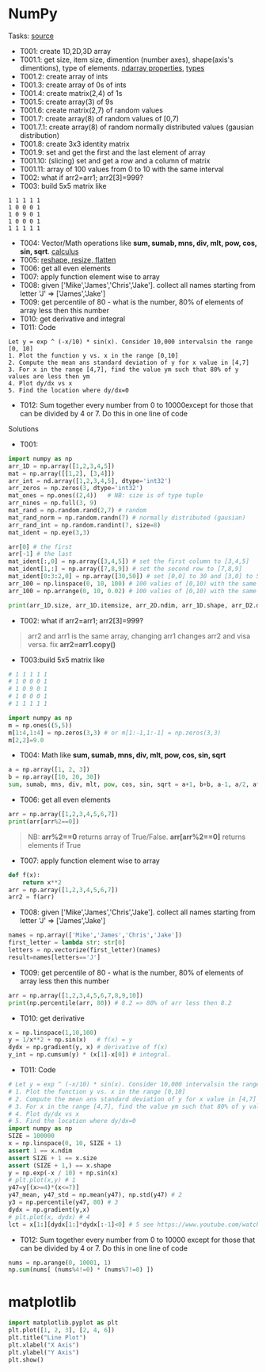 # NumPy

Tasks: [source](https://www.youtube.com/watch?v=DcfYgePyedM)
* T001: create 1D,2D,3D array
* T001.1: get size, item size, dimention (number axes), shape(axis's dimentions), type of elements. [ndarray properties](https://numpy.org/doc/stable/reference/arrays.ndarray.html#id1), [types](https://numpy.org/doc/stable/reference/arrays.dtypes.html#arrays-dtypes)
* T001.2: create array of ints
* T001.3: create array of 0s of ints
* T001.4: create matrix(2,4) of 1s
* T001.5: create array(3) of 9s
* T001.6: create matrix(2,7) of random values
* T001.7: create array(8) of random values of [0,7)
* T001.7.1: create array(8) of random normally distributed values (gausian distribution)
* T001.8: create 3x3 identity matrix
* T001.9: set and get the first and the last element of array
* T001.10: (slicing) set and get a row and a column of matrix
* T001.11: array of 100 values from 0 to 10 with the same interval
* T002: what if arr2=arr1; arr2[3]=999?
* T003: build 5x5 matrix like
~~~text
1 1 1 1 1
1 0 0 0 1
1 0 9 0 1
1 0 0 0 1
1 1 1 1 1
~~~
* T004: Vector/Math operations like **sum, sumab, mns, div, mlt, pow, cos, sin, sqrt**. [calculus](https://numpy.org/doc/stable/reference/arrays.ndarray.html#calculation)
* T005: [reshape, resize, flatten](https://numpy.org/doc/stable/reference/arrays.ndarray.html#shape-manipulation)
* T006: get all even elements
* T007: apply function element wise to array
* T008: given ['Mike','James','Chris','Jake']. collect all names starting from letter 'J' => ['James','Jake']
* T009: get percentile of 80 - what is the number, 80% of elements of array less then this number
* T010: get derivative and integral
* T011: Code
~~~text
Let y = exp ^ (-x/10) * sin(x). Consider 10,000 intervalsin the range [0, 10]
1. Plot the function y vs. x in the range [0,10]
2. Compute the mean ans standard deviation of y for x value in [4,7]
3. For x in the range [4,7], find the value ym such that 80% of y values are less then ym
4. Plot dy/dx vs x
5. Find the location where dy/dx=0
~~~
* T012: Sum together every number from 0 to 10000except for those that can be divided by 4 or 7. Do this in one line of code



Solutions
* T001:
~~~python
import numpy as np
arr_1D = np.array([1,2,3,4,5])
mat = np.array([[1,2], [3,4]])
arr_int = nd.array([1,2,3,4,5], dtype='int32')
arr_zeros = np.zeros(3, dtype='int32')
mat_ones = np.ones((2,4))   # NB: size is of type tuple
arr_nines = np.full(3, 9)
mat_rand = np.random.rand(2,7) # random
mat_rand_norm = np.random.randn(7) # normally distributed (gausian)
arr_rand_int = np.random.randint(7, size=8)
mat_ident = np.eye(3,3)

arr[0] # the first
arr[-1] # the last
mat_ident[:,0] = np.array([3,4,5]) # set the first column to [3,4,5]
mat_ident[1,:] = np.array([7,8,9]) # set the second row to [7,8,9]
mat_ident[0:3:2,0] = np.array([30,50]) # set [0,0] to 30 and [3,0] to 50
arr_100 = np.linspace(0, 10, 100) # 100 valies of [0,10) with the same interval
arr_100 = np.arrange(0, 10, 0.02) # 100 valies of [0,10) with the same interval, equal to previous

print(arr_1D.size, arr_1D.itemsize, arr_2D.ndim, arr_1D.shape, arr_D2.dtype)
~~~

* T002: what if arr2=arr1; arr2[3]=999?
> arr2 and arr1 is the same array, changing arr1 changes arr2 and visa versa. fix **arr2=arr1.copy()**

* T003:build 5x5 matrix like
~~~python
# 1 1 1 1 1
# 1 0 0 0 1
# 1 0 9 0 1
# 1 0 0 0 1
# 1 1 1 1 1

import numpy as np
m = np.ones((5,5))
m[1:4,1:4] = np.zeros(3,3) # or m[1:-1,1:-1] = np.zeros(3,3)
m[2,2]=9.0
~~~

* T004: Math like **sum, sumab, mns, div, mlt, pow, cos, sin, sqrt**
~~~python
a = np.array([1, 2, 3])
b = np.array([10, 20, 30])
sum, sumab, mns, div, mlt, pow, cos, sin, sqrt = a+1, b+b, a-1, a/2, a*3, a**2, np.cos(a), np.sin(a), np.sqrt(b)
~~~

* T006: get all even elements
~~~python
arr = np.array([1,2,3,4,5,6,7])
print(arr[arr%2==0])
~~~
> NB: **arr%2==0** returns array of True/False. **arr[arr%2==0]** returns elements if True

* T007: apply function element wise to array
~~~python
def f(x):
    return x**2
arr = np.array([1,2,3,4,5,6,7])
arr2 = f(arr)
~~~

* T008: given ['Mike','James','Chris','Jake']. collect all names starting from letter 'J' => ['James','Jake']
~~~python
names = np.array(['Mike','James','Chris','Jake'])
first_letter = lambda str: str[0]
letters = np.vectorize(first_letter)(names)
result=names[letters=='J']
~~~

* T009: get percentile of 80 - what is the number, 80% of elements of array less then this number
~~~python
arr = np.array([1,2,3,4,5,6,7,8,9,10])
print(np.percentile(arr, 80)) # 8.2 => 80% of arr less then 8.2
~~~

* T010: get derivative
~~~python
x = np.linspace(1,10,100)
y = 1/x**2 + np.sin(x)   # f(x) = y
dydx = np.gradient(y, x) # derivative of f(x)
y_int = np.cumsum(y) * (x[1]-x[0]) # integral. 
~~~

* T011: Code
~~~python
# Let y = exp ^ (-x/10) * sin(x). Consider 10,000 intervalsin the range [0, 10]
# 1. Plot the function y vs. x in the range [0,10]
# 2. Compute the mean ans standard deviation of y for x value in [4,7]
# 3. For x in the range [4,7], find the value ym such that 80% of y values are less then ym
# 4. Plot dy/dx vs x
# 5. Find the location where dy/dx=0
import numpy as np
SIZE = 100000
x = np.linspace(0, 10, SIZE + 1)
assert 1 == x.ndim
assert SIZE + 1 == x.size
assert (SIZE + 1,) == x.shape
y = np.exp(-x / 10) + np.sin(x)
# plt.plot(x,y) # 1
y47=y[(x>=4)*(x<=7)]
y47_mean, y47_std = np.mean(y47), np.std(y47) # 2
y3 = np.percentile(y47, 80) # 3
dydx = np.gradient(y,x)
# plt.plot(x, dydx) # 4
lct = x[1:][dydx[1:]*dydx[:-1]<0] # 5 see https://www.youtube.com/watch?v=DcfYgePyedM (27:30 time)
~~~

* T012: Sum together every number from 0 to 10000 except for those that can be divided by 4 or 7. Do this in one line of code
~~~python
nums = np.arange(0, 10001, 1)
np.sum(nums[ (nums%4!=0) * (nums%7!=0) ])
~~~




# matplotlib

~~~python
import matplotlib.pyplot as plt
plt.plot([1, 2, 3], [2, 4, 6])
plt.title("Line Plot")
plt.xlabel("X Axis")
plt.ylabel("Y Axis")
plt.show()
~~~

